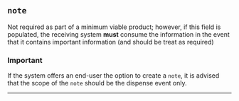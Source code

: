 ## `note`

Not required as part of a minimum viable product; however, if this field is populated, the receiving system **must** consume the information in the event that it contains important information (and should be treat as required) <span class="mro-circle required"></span>

<div markdown="span" class="alert alert-warning" role="alert"><i class="fa fa-information"></i><h3>Important</h3>If the system offers an end-user the option to create a <code>note</code>, it is advised that the scope of the <code>note</code> should be the dispense event only.</div>

---
